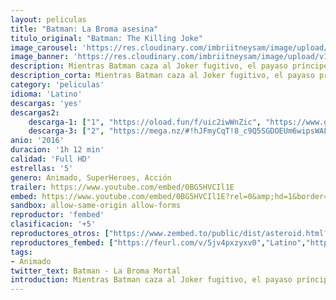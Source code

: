 ```yaml
---
layout: peliculas
title: "Batman: La Broma asesina"
titulo_original: "Batman: The Killing Joke"
image_carousel: 'https://res.cloudinary.com/imbriitneysam/image/upload/v1544406354/broma-poster-min.jpg'
image_banner: 'https://res.cloudinary.com/imbriitneysam/image/upload/v1544406355/broma-banner-min.jpg'
description: Mientras Batman caza al Joker fugitivo, el payaso príncipe del crimen ataca a la familia Gordon para demostrar un punto diabólico que refleja su propia caída en la locura. Basado en la novela gráfica de Alan Moore y Brian Bolland.
description_corta: Mientras Batman caza al Joker fugitivo, el payaso príncipe del crimen ataca a la familia Gordon para demostrar un punto diabólico que refleja su propia caída en la locura. Basado en la novela gráfica de Alan Moore y Brian Bolland.
category: 'peliculas'
idioma: 'Latino'
descargas: 'yes'
descargas2:
    descarga-1: ["1", "https://oload.fun/f/uic2iwWnZic", "https://www.google.com/s2/favicons?domain=openload.co","OpenLoad","https://res.cloudinary.com/imbriitneysam/image/upload/v1541473684/mexico.png", "Latino", "Full HD"]
    descarga-3: ["2", "https://mega.nz/#!hJFmyCqT!8_c9Q5SGDOEUm6wipsWALgBLO85lE88srR20P1_FqbM", "https://www.google.com/s2/favicons?domain=mega.nz","Mega","https://res.cloudinary.com/imbriitneysam/image/upload/v1541473684/mexico.png", "Latino", "Full HD"]
anio: '2016'
duracion: '1h 12 min'
calidad: 'Full HD'
estrellas: '5'
genero: Animado, SuperHeroes, Acción
trailer: https://www.youtube.com/embed/0BG5HVCIl1E
embed: https://www.youtube.com/embed/0BG5HVCIl1E?rel=0&amp;hd=1&border=0&wmode=opaque&enablejsapi=1&modestbranding=1&controls=1&showinfo=1
sandbox: allow-same-origin allow-forms
reproductor: 'fembed'
clasificacion: '+5'
reproductores_otros: ["https://www.zembed.to/public/dist/asteroid.html?id=d50b0fa5dc1ec1e92c95e2609d78654c&title=Batman:%20The%20Killing%20Joke","Latino","https://movcloud.net/embed/bo-LWf1BweRw","Latino","https://mstream.press/7n71evdt4v4j","Latino"]
reproductores_fembed: ["https://feurl.com/v/5jv4pxzyxv0","Latino","https://feurl.com/v/yxv3kmz28q9","Latino"]
tags:
- Animado
twitter_text: Batman - La Broma Mortal
introduction: Mientras Batman caza al Joker fugitivo, el payaso príncipe del crimen ataca a la familia Gordon para demostrar un punto diabólico que refleja su propia caída en la locura. Basado en la novela gráfica de Alan Moore y Brian Bolland.
---
```












